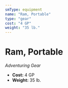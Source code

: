 ```yaml
---
smType: equipment
name: "Ram, Portable"
type: "gear"
cost: "4 GP"
weight: "35 lb."
---
```


# Ram, Portable
*Adventuring Gear*

- **Cost:** 4 GP
- **Weight:** 35 lb.
